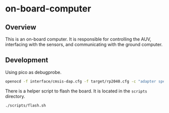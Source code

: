 on-board-computer
=================

Overview
--------

This is an on-board computer. It is responsible for controlling the AUV, interfacing with the sensors, and communicating with the ground computer.

Development
-----------

Using pico as debugprobe.

```bash
openocd -f interface/cmsis-dap.cfg -f target/rp2040.cfg -c "adapter speed 5000" -c "program onboard-computer.elf verify reset exit"
```

There is a helper script to flash the board. It is located in the `scripts` directory.

```bash
./scripts/flash.sh
```